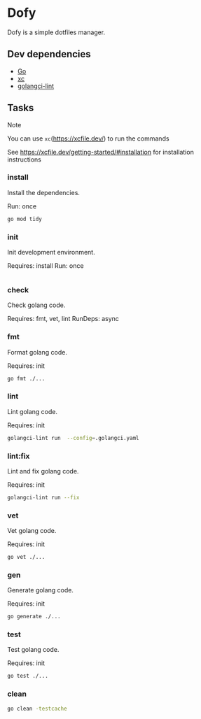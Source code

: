# Dofy

Dofy is a simple dotfiles manager.

## Dev dependencies

- [Go](https://go.dev//)
- [xc](https://xcfile.dev/)
- [golangci-lint](https://golangci-lint.run/)

## Tasks

> [!NOTE]
> You can use `xc`(<https://xcfile.dev/>) to run the commands
>
> See <https://xcfile.dev/getting-started/#installation> for installation instructions

### install

Install the dependencies.

Run: once

```bash
go mod tidy
```

### init

Init development environment.

Requires: install
Run: once

```bash
```

### check

Check golang code.

Requires: fmt, vet, lint
RunDeps: async

### fmt

Format golang code.

Requires: init

```bash
go fmt ./...
```

### lint

Lint golang code.

Requires: init

```bash
golangci-lint run  --config=.golangci.yaml
```

### lint:fix

Lint and fix golang code.

Requires: init

```bash
golangci-lint run --fix
```

### vet

Vet golang code.

Requires: init

```bash
go vet ./...
```

### gen

Generate golang code.

Requires: init

```bash
go generate ./...
```

### test

Test golang code.

Requires: init

```bash
go test ./...
```

### clean

```bash
go clean -testcache
```
